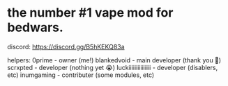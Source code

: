 # the number #1 vape mod for bedwars.

discord: https://discord.gg/B5hKEKQ83a

helpers:
0prime - owner (me!)
blankedvoid - main developer (thank you 🙏)
scrxpted - developer (nothing yet 😭)
luckiiiiiiiiiiiiiii - developer (disablers, etc)
inumgaming - contributer (some modules, etc)
